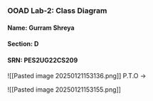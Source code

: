 ### OOAD Lab-2: Class Diagram
#### Name: Gurram Shreya
#### Section: D
#### SRN: PES2UG22CS209

![[Pasted image 20250121153136.png]]
 P.T.O ->

![[Pasted image 20250121153155.png]]


